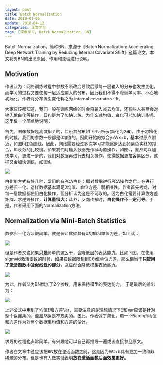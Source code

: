 ```yaml
---
layout: post
title: Batch Normalization
date: 2018-01-06
update: 2018-04-12
categories: 深度学习
tags: [深度学习, Batch Normalization, BN]
---
```


Batch Normalization，简称BN，来源于《Batch Normalization: Accelerating Deep Network Training by Reducing Internal Covariate Shift》这篇论文，本文将对BN的出现原因、作用和原理进行说明。

<!--more-->

## Motivation

作者认为：网络训练过程中参数不断改变导致后续每一层输入的分布也发生变化，而学习的过程又要使每一层适应输入的分布，因此我们不得不降低学习率、小心地初始化。作者将分布发生变化称之为 internal covariate shift。

大家应该都知道，我们一般在训练网络的时会将输入减去均值，还有些人甚至会对输入做白化等操作，目的是为了加快训练。为什么减均值、白化可以加快训练呢，这里做一个简单地说明：

首先，图像数据是高度相关的，假设其分布如下图a所示(简化为2维)。由于初始化的时候，我们的参数一般都是0均值的，因此开始的拟合y=Wx+b，基本过原点附近，如图b红色虚线。因此，网络需要经过多次学习才能逐步达到如紫色实线的拟合，即收敛的比较慢。如果我们对输入数据先作减均值操作，如图c，显然可以加快学习。更进一步的，我们对数据再进行去相关操作，使得数据更加容易区分，这样又会加快训练，如图d。 

![](/images/posts/dl/data_process.png)

白化的方式有好几种，常用的有PCA白化：即对数据进行PCA操作之后，在进行方差归一化。这样数据基本满足0均值、单位方差、弱相关性。作者首先考虑，对每一层数据都使用白化操作，但分析认为这是不可取的。因为白化需要计算协方差矩阵、求逆等操作，**计算量很大**；此外，反向传播时，**白化操作不一定可导**。于是，作者采用下面的Normalization方法。

## Normalization via Mini-Batch Statistics

数据归一化方法很简单，就是要让数据具有0均值和单位方差，如下式： 

![](/images/posts/dl/normalization.png)

但是作者又说如果**只是**简单的这么干，会降低层的表达能力。比如下图，在使用sigmoid激活函数的时候，如果把数据限制到0均值单位方差，那么相当于**只使用了激活函数中近似线性的部分**，这显然会降低模型表达能力。 

![](/images/posts/dl/sigmod.jpg)

为此，作者又为BN增加了2个参数，用来保持模型的表达能力。 
于是最后的输出为：

![](/images/posts/dl/batch_norm.png)

上述公式中用到了均值E和方差Var，需要注意的是理想情况下E和Var应该是针对整个数据集的，但显然这是不现实的。因此，作者做了简化，用一个Batch的均值和方差作为对整个数据集均值和方差的估计。 

![](/images/posts/dl/algorithm.jpg)

求导的过程也非常简单，有兴趣地可以自己再推导一遍或者直接参见原文。

作者在文章中说应该把BN放在激活函数之前，这是因为Wx+b具有更加一致和非稀疏的分布。但是也有人做实验表明**放在激活函数后面效果更好。**